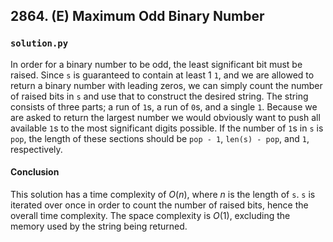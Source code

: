 ## 2864. (E) Maximum Odd Binary Number

### `solution.py`
In order for a binary number to be odd, the least significant bit must be raised. Since `s` is guaranteed to contain at least 1 `1`, and we are allowed to return a binary number with leading zeros, we can simply count the number of raised bits in `s` and use that to construct the desired string. The string consists of three parts; a run of `1`s, a run of `0`s, and a single `1`. Because we are asked to return the largest number we would obviously want to push all available `1`s to the most significant digits possible. If the number of `1`s in `s` is `pop`, the length of these sections should be `pop - 1`, `len(s) - pop`, and `1`, respectively.  

#### Conclusion
This solution has a time complexity of $O(n)$, where $n$ is the length of `s`. `s` is iterated over once in order to count the number of raised bits, hence the overall time complexity. The space complexity is $O(1)$, excluding the memory used by the string being returned.  
  


